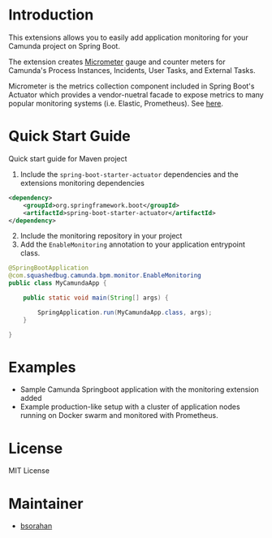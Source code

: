 # Introduction
This extensions allows you to easily add application monitoring for your Camunda project on Spring Boot.

The extension creates [Micrometer](https://micrometer.io/) gauge and counter meters for Camunda's Process Instances, Incidents, User Tasks, and External Tasks.

Micrometer is the metrics collection component included in Spring Boot's Actuator which provides a vendor-nuetral facade to expose metrics to many popular monitoring systems (i.e. Elastic, Prometheus). See [here](https://docs.spring.io/spring-boot/docs/current/reference/html/actuator.html#actuator.metrics).

# Quick Start Guide
Quick start guide for Maven project
1. Include the `spring-boot-starter-actuator` dependencies and the extensions monitoring dependencies
``` xml
<dependency>
    <groupId>org.springframework.boot</groupId>
    <artifactId>spring-boot-starter-actuator</artifactId>
</dependency>
```
2. Include the monitoring repository in your project
3. Add the `EnableMonitoring` annotation to your application entrypoint class.
``` java
@SpringBootApplication
@com.squashedbug.camunda.bpm.monitor.EnableMonitoring
public class MyCamundaApp {

	public static void main(String[] args) {

		SpringApplication.run(MyCamundaApp.class, args);
	}

}

```
# Examples
 - Sample Camunda Springboot application with the monitoring extension added
 - Example production-like setup with a cluster of application nodes running on Docker swarm and monitored with Prometheus.
# License
MIT License
# Maintainer
 - [bsorahan](https://github.com/bsorahan)
